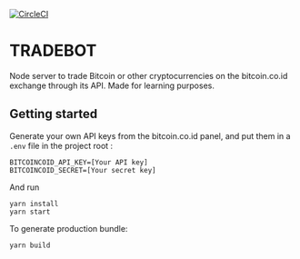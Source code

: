 [![CircleCI](https://circleci.com/gh/GreenGeorge/tradebot.svg?style=shield)](https://circleci.com/gh/GreenGeorge/tradebot)

# TRADEBOT

Node server to trade Bitcoin or other cryptocurrencies on the bitcoin.co.id exchange through its API. Made for learning purposes.

## Getting started
Generate your own API keys from the bitcoin.co.id panel, and put them in a ```.env``` file in the project root :
```
BITCOINCOID_API_KEY=[Your API key]
BITCOINCOID_SECRET=[Your secret key]
```
And run
```
yarn install
yarn start
```
To generate production bundle:
```
yarn build
```
